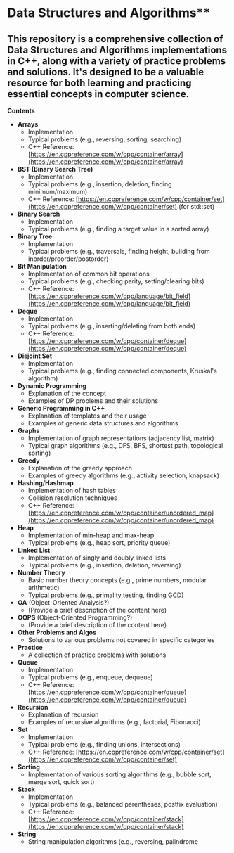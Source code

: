  # Data Structures and Algorithms**

## This repository is a comprehensive collection of Data Structures and Algorithms implementations in C++, along with a variety of practice problems and solutions. It's designed to be a valuable resource for both learning and practicing essential concepts in computer science.

**Contents**

* **Arrays**
    - Implementation
    - Typical problems (e.g., reversing, sorting, searching)
    - C++ Reference: [https://en.cppreference.com/w/cpp/container/array](https://en.cppreference.com/w/cpp/container/array)
* **BST (Binary Search Tree)**
    - Implementation
    - Typical problems (e.g., insertion, deletion, finding minimum/maximum)
    - C++ Reference: [https://en.cppreference.com/w/cpp/container/set](https://en.cppreference.com/w/cpp/container/set) (for std::set)
* **Binary Search**
    - Implementation
    - Typical problems (e.g., finding a target value in a sorted array)
* **Binary Tree**
    - Implementation
    - Typical problems (e.g., traversals, finding height, building from inorder/preorder/postorder)
* **Bit Manipulation**
    - Implementation of common bit operations
    - Typical problems (e.g., checking parity, setting/clearing bits)
    - C++ Reference: [https://en.cppreference.com/w/cpp/language/bit_field](https://en.cppreference.com/w/cpp/language/bit_field)
* **Deque**
    - Implementation
    - Typical problems (e.g., inserting/deleting from both ends)
    - C++ Reference: [https://en.cppreference.com/w/cpp/container/deque](https://en.cppreference.com/w/cpp/container/deque)
* **Disjoint Set**
    - Implementation
    - Typical problems (e.g., finding connected components, Kruskal's algorithm)
* **Dynamic Programming**
    - Explanation of the concept
    - Examples of DP problems and their solutions
* **Generic Programming in C++**
    - Explanation of templates and their usage
    - Examples of generic data structures and algorithms
* **Graphs**
    - Implementation of graph representations (adjacency list, matrix)
    - Typical graph algorithms (e.g., DFS, BFS, shortest path, topological sorting)
* **Greedy**
    - Explanation of the greedy approach
    - Examples of greedy algorithms (e.g., activity selection, knapsack)
* **Hashing/Hashmap**
    - Implementation of hash tables
    - Collision resolution techniques
    - C++ Reference: [https://en.cppreference.com/w/cpp/container/unordered_map](https://en.cppreference.com/w/cpp/container/unordered_map)
* **Heap**
    - Implementation of min-heap and max-heap
    - Typical problems (e.g., heap sort, priority queue)
* **Linked List**
    - Implementation of singly and doubly linked lists
    - Typical problems (e.g., insertion, deletion, reversing)
* **Number Theory**
    - Basic number theory concepts (e.g., prime numbers, modular arithmetic)
    - Typical problems (e.g., primality testing, finding GCD)
* **OA** (Object-Oriented Analysis?)
    - (Provide a brief description of the content here)
* **OOPS** (Object-Oriented Programming?)
    - (Provide a brief description of the content here)
* **Other Problems and Algos**
    - Solutions to various problems not covered in specific categories
* **Practice**
    - A collection of practice problems with solutions
* **Queue**
    - Implementation
    - Typical problems (e.g., enqueue, dequeue)
    - C++ Reference: [https://en.cppreference.com/w/cpp/container/queue](https://en.cppreference.com/w/cpp/container/queue)
* **Recursion**
    - Explanation of recursion
    - Examples of recursive algorithms (e.g., factorial, Fibonacci)
* **Set**
    - Implementation
    - Typical problems (e.g., finding unions, intersections)
    - C++ Reference: [https://en.cppreference.com/w/cpp/container/set](https://en.cppreference.com/w/cpp/container/set)
* **Sorting**
    - Implementation of various sorting algorithms (e.g., bubble sort, merge sort, quick sort)
* **Stack**
    - Implementation
    - Typical problems (e.g., balanced parentheses, postfix evaluation)
    - C++ Reference: [https://en.cppreference.com/w/cpp/container/stack](https://en.cppreference.com/w/cpp/container/stack)
* **String**
    - String manipulation algorithms (e.g., reversing, palindrome
